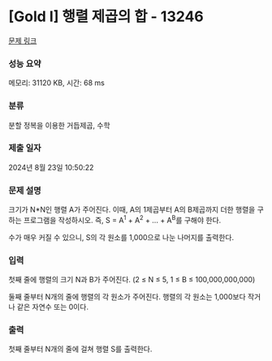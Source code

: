 # [Gold I] 행렬 제곱의 합 - 13246 

[문제 링크](https://www.acmicpc.net/problem/13246) 

### 성능 요약

메모리: 31120 KB, 시간: 68 ms

### 분류

분할 정복을 이용한 거듭제곱, 수학

### 제출 일자

2024년 8월 23일 10:50:22

### 문제 설명

<p>크기가 N*N인 행렬 A가 주어진다. 이때, A의 1제곱부터 A의 B제곱까지 더한 행렬을 구하는 프로그램을 작성하시오. 즉, S = A<sup>1</sup> + A<sup>2</sup> + ... + A<sup>B</sup>를 구해야 한다.</p>

<p>수가 매우 커질 수 있으니, S의 각 원소를 1,000으로 나눈 나머지를 출력한다.</p>

### 입력 

 <p>첫째 줄에 행렬의 크기 N과 B가 주어진다. (2 ≤ N ≤ 5, 1 ≤ B ≤ 100,000,000,000)</p>

<p>둘째 줄부터 N개의 줄에 행렬의 각 원소가 주어진다. 행렬의 각 원소는 1,000보다 작거나 같은 자연수 또는 0이다.</p>

### 출력 

 <p>첫째 줄부터 N개의 줄에 걸쳐 행렬 S를 출력한다.</p>

